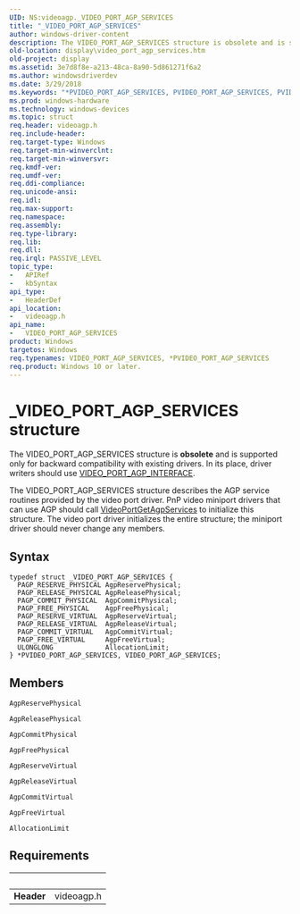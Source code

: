 ```yaml
---
UID: NS:videoagp._VIDEO_PORT_AGP_SERVICES
title: "_VIDEO_PORT_AGP_SERVICES"
author: windows-driver-content
description: The VIDEO_PORT_AGP_SERVICES structure is obsolete and is supported only for backward compatibility with existing drivers. In its place, driver writers should use VIDEO_PORT_AGP_INTERFACE.
old-location: display\video_port_agp_services.htm
old-project: display
ms.assetid: 3e7d8f8e-a213-48ca-8a90-5d861271f6a2
ms.author: windowsdriverdev
ms.date: 3/29/2018
ms.keywords: "*PVIDEO_PORT_AGP_SERVICES, PVIDEO_PORT_AGP_SERVICES, PVIDEO_PORT_AGP_SERVICES structure pointer [Display Devices], VIDEO_PORT_AGP_SERVICES, VIDEO_PORT_AGP_SERVICES structure [Display Devices], Video_Structs_a667f879-7c09-4f48-9b23-920bb68a08cb.xml, _VIDEO_PORT_AGP_SERVICES, display.video_port_agp_services, videoagp/PVIDEO_PORT_AGP_SERVICES, videoagp/VIDEO_PORT_AGP_SERVICES"
ms.prod: windows-hardware
ms.technology: windows-devices
ms.topic: struct
req.header: videoagp.h
req.include-header: 
req.target-type: Windows
req.target-min-winverclnt: 
req.target-min-winversvr: 
req.kmdf-ver: 
req.umdf-ver: 
req.ddi-compliance: 
req.unicode-ansi: 
req.idl: 
req.max-support: 
req.namespace: 
req.assembly: 
req.type-library: 
req.lib: 
req.dll: 
req.irql: PASSIVE_LEVEL
topic_type:
-	APIRef
-	kbSyntax
api_type:
-	HeaderDef
api_location:
-	videoagp.h
api_name:
-	VIDEO_PORT_AGP_SERVICES
product: Windows
targetos: Windows
req.typenames: VIDEO_PORT_AGP_SERVICES, *PVIDEO_PORT_AGP_SERVICES
req.product: Windows 10 or later.
---
```


# _VIDEO_PORT_AGP_SERVICES structure
The VIDEO_PORT_AGP_SERVICES structure is <b>obsolete</b> and is supported only for backward compatibility with existing drivers. In its place, driver writers should use <a href="https://msdn.microsoft.com/library/windows/hardware/ff570527">VIDEO_PORT_AGP_INTERFACE</a>.

The VIDEO_PORT_AGP_SERVICES structure describes the AGP service routines provided by the video port driver. PnP video miniport drivers that can use AGP should call <a href="https://msdn.microsoft.com/library/windows/hardware/ff570303">VideoPortGetAgpServices</a> to initialize this structure. The video port driver initializes the entire structure; the miniport driver should never change any members.

## Syntax
```
typedef struct _VIDEO_PORT_AGP_SERVICES {
  PAGP_RESERVE_PHYSICAL AgpReservePhysical;
  PAGP_RELEASE_PHYSICAL AgpReleasePhysical;
  PAGP_COMMIT_PHYSICAL  AgpCommitPhysical;
  PAGP_FREE_PHYSICAL    AgpFreePhysical;
  PAGP_RESERVE_VIRTUAL  AgpReserveVirtual;
  PAGP_RELEASE_VIRTUAL  AgpReleaseVirtual;
  PAGP_COMMIT_VIRTUAL   AgpCommitVirtual;
  PAGP_FREE_VIRTUAL     AgpFreeVirtual;
  ULONGLONG             AllocationLimit;
} *PVIDEO_PORT_AGP_SERVICES, VIDEO_PORT_AGP_SERVICES;
```

## Members


`AgpReservePhysical`



`AgpReleasePhysical`



`AgpCommitPhysical`



`AgpFreePhysical`



`AgpReserveVirtual`



`AgpReleaseVirtual`



`AgpCommitVirtual`



`AgpFreeVirtual`



`AllocationLimit`




## Requirements
| &nbsp; | &nbsp; |
| ---- |:---- |
| **Header** | videoagp.h |